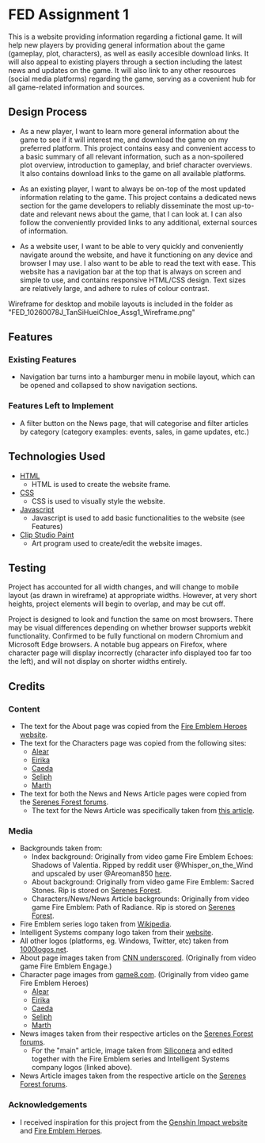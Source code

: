 # FED Assignment 1

This is a website providing information regarding a fictional game. It will help new players by providing general information about the game (gameplay, plot, characters), as well as easily accesible download links. It will also appeal to existing players through a section including the latest news and updates on the game. It will also link to any other resources (social media platforms) regarding the game, serving as a covenient hub for all game-related information and sources.

## Design Process
 
- As a new player, I want to learn more general information about the game to see if it will interest me, and download the game on my preferred platform. This project contains easy and convenient access to a basic summary of all relevant information, such as a non-spoilered plot overview, introduction to gameplay, and brief character overviews. It also contains download links to the game on all available platforms.

- As an existing player, I want to always be on-top of the most updated information relating to the game. This project contains a dedicated news section for the game developers to reliably disseminate the most up-to-date and relevant news about the game, that I can look at. I can also follow the conveniently provided links to any additional, external sources of information.

- As a website user, I want to be able to very quickly and conveniently navigate around the website, and have it functioning on any device and browser I may use. I also want to be able to read the text with ease. This website has a navigation bar at the top that is always on screen and simple to use, and contains responsive HTML/CSS design. Text sizes are relatively large, and adhere to rules of colour contrast.

Wireframe for desktop and mobile layouts is included in the folder as "FED_10260078J_TanSiHueiChloe_Assg1_Wireframe.png"

## Features

### Existing Features
- Navigation bar turns into a hamburger menu in mobile layout, which can be opened and collapsed to show navigation sections.

### Features Left to Implement
- A filter button on the News page, that will categorise and filter articles by category (category examples: events, sales, in game updates, etc.)

## Technologies Used
- [HTML](https://html.spec.whatwg.org)
    - HTML is used to create the website frame.
- [CSS](https://www.w3.org/TR/CSS/#css)
    - CSS is used to visually style the website.
- [Javascript](https://ecma-international.org/publications-and-standards/standards/ecma-262/)
    - Javascript is used to add basic functionalities to the website (see Features)
- [Clip Studio Paint](https://www.clipstudio.net/en/?gad_source=1&gclid=EAIaIQobChMIsq_ej8jZggMVP6lmAh2fiAgbEAAYASAAEgK6PvD_BwE)
    - Art program used to create/edit the website images.

## Testing
Project has accounted for all width changes, and will change to mobile layout (as drawn in wireframe) at appropriate widths. However, at very short heights, project elements will begin to overlap, and may be cut off.

Project is designed to look and function the same on most browsers. There may be visual differences depending on whether browser supports webkit functionality. 
Confirmed to be fully functional on modern Chromium and Microsoft Edge browsers.
A notable bug appears on Firefox, where character page will display incorrectly (character info displayed too far too the left), and will not display on shorter widths entirely.

## Credits

### Content
- The text for the About page was copied from the [Fire Emblem Heroes website](https://fire-emblem-heroes.com/en/system/).
- The text for the Characters page was copied from the following sites:
    - [Alear](https://hero.fandom.com/wiki/Alear)
    - [Eirika](https://fireemblemwiki.org/wiki/Eirika)
    - [Caeda](https://fireemblemwiki.org/wiki/Caeda)
    - [Seliph](https://fireemblemwiki.org/wiki/Seliph)
    - [Marth](https://fireemblemwiki.org/wiki/marth)
- The text for both the News and News Article pages were copied from the [Serenes Forest forums](https://serenesforest.net).
    - The text for the News Article was specifically taken from [this article](https://serenesforest.net/2023/03/30/fire-emblem-heroes-legendary-yuri-pops-in-from-underground/).

### Media
- Backgrounds taken from:
    - Index background: Originally from video game Fire Emblem Echoes: Shadows of Valentia. Ripped by reddit user @Whisper_on_the_Wind and upscaled by user @Areoman850 [here](https://www.reddit.com/r/fireemblem/comments/7frclj/comment/dqdwb6z/?utm_source=share&utm_medium=web3x&utm_name=web3xcss&utm_term=1&utm_content=share_button).
    - About background: Originally from video game Fire Emblem: Sacred Stones. Rip is stored on [Serenes Forest](https://serenesforest.net/general/sprite-works/resources/#FE8_Backgrounds_(Conversation)).
    - Characters/News/News Article backgrounds: Originally from video game Fire Emblem: Path of Radiance. Rip is stored on [Serenes Forest](https://serenesforest.net/path-of-radiance/miscellaneous/cgs/).
- Fire Emblem series logo taken from [Wikipedia](https://en.m.wikipedia.org/wiki/File:Fire_Emblem_series_logo.png).
- Intelligent Systems company logo taken from their [website](https://www.intsys.co.jp/english/).
- All other logos (platforms, eg. Windows, Twitter, etc) taken from [1000logos.net](https://1000logos.net).
- About page images taken from [CNN underscored](https://edition.cnn.com/cnn-underscored/reviews/fire-emblem-engage). (Originally from video game Fire Emblem Engage.)
- Character page images from [game8.com](https://game8.co/games/fire-emblem-heroes). (Originally from video game Fire Emblem Heroes)
    - [Alear](https://game8.co/games/fire-emblem-heroes/archives/418374)
    - [Eirika](https://game8.co/games/fire-emblem-heroes/archives/339573)
    - [Caeda](https://game8.co/games/fire-emblem-heroes/archives/368865)
    - [Seliph](https://game8.co/games/fire-emblem-heroes/archives/385553)
    - [Marth](https://game8.co/games/fire-emblem-heroes/archives/339574#hl_9)
- News images taken from their respective articles on the [Serenes Forest forums](https://serenesforest.net).
    - For the "main" article, image taken from [Siliconera](https://www.siliconera.com/fire-emblem-heroes-ashen-wolves-banner-arrives-this-week-yuri-hapi/) and edited together with the Fire Emblem series and Intelligent Systems company logos (linked above).
- News Article images taken from the respective article on the [Serenes Forest forums](https://serenesforest.net/2023/03/30/fire-emblem-heroes-legendary-yuri-pops-in-from-underground/).

### Acknowledgements
- I received inspiration for this project from the [Genshin Impact website](https://genshin.hoyoverse.com/en/home) and [Fire Emblem Heroes](https://fire-emblem-heroes.com/en/).